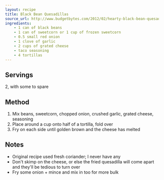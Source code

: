 ```yaml
---
layout: recipe
title: Black Bean Quesadillas
source_url: http://www.budgetbytes.com/2012/02/hearty-black-bean-quesadillas/
ingredients:
    - 1 can of black beans
    - 1 can of sweetcorn or 1 cup of frozen sweetcorn
    - 0.5 small red onion
    - 1 clove of garlic
    - 2 cups of grated cheese
    - taco seasoning
    - 4 tortillas
---
```


## Servings

2, with some to spare

## Method

1. Mix beans, sweetcorn, chopped onion, crushed garlic, grated cheese, seasoning
1. Place around a cup onto half of a tortilla, fold over
1. Fry on each side until golden brown and the cheese has melted

## Notes

* Original recipe used fresh coriander; I never have any
* Don't skimp on the cheese, or else the fried quesadilla will come apart and they'll be tedious to turn over
* Fry some onion + mince and mix in too for more bulk
